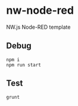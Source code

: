 # nw-node-red

NW.js Node-RED template

## Debug

```shell
npm i
npm run start
```

## Test

```shell
grunt
```
